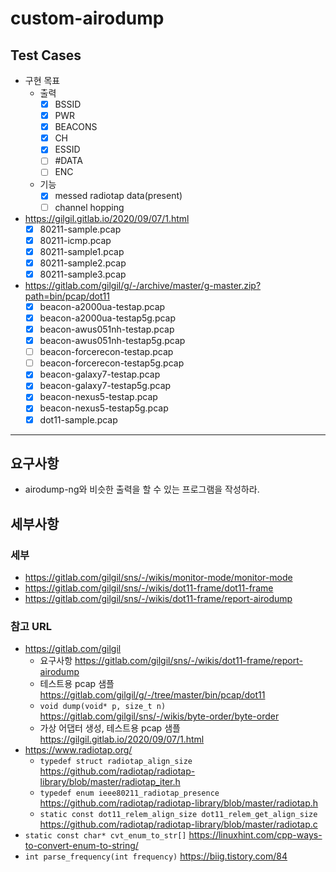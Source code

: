 # custom-airodump
## Test Cases
* 구현 목표
    * 출력
        * [x] BSSID
        * [x] PWR
        * [x] BEACONS
        * [x] CH
        * [x] ESSID
        * [ ] #DATA
        * [ ] ENC
    * 기능
        * [x] messed radiotap data(present)
        * [ ] channel hopping
* https://gilgil.gitlab.io/2020/09/07/1.html
    * [x] 80211-sample.pcap
    * [x] 80211-icmp.pcap
    * [x] 80211-sample1.pcap
    * [x] 80211-sample2.pcap
    * [x] 80211-sample3.pcap
* https://gitlab.com/gilgil/g/-/archive/master/g-master.zip?path=bin/pcap/dot11
    * [x] beacon-a2000ua-testap.pcap
    * [x] beacon-a2000ua-testap5g.pcap
    * [x] beacon-awus051nh-testap.pcap
    * [x] beacon-awus051nh-testap5g.pcap
    * [ ] beacon-forcerecon-testap.pcap
    * [ ] beacon-forcerecon-testap5g.pcap
    * [x] beacon-galaxy7-testap.pcap
    * [x] beacon-galaxy7-testap5g.pcap
    * [x] beacon-nexus5-testap.pcap
    * [x] beacon-nexus5-testap5g.pcap
    * [x] dot11-sample.pcap
---
## 요구사항
* airodump-ng와 비슷한 출력을 할 수 있는 프로그램을 작성하라.

## 세부사항
### 세부
* https://gitlab.com/gilgil/sns/-/wikis/monitor-mode/monitor-mode
* https://gitlab.com/gilgil/sns/-/wikis/dot11-frame/dot11-frame
* https://gitlab.com/gilgil/sns/-/wikis/dot11-frame/report-airodump

### 참고 URL
* https://gitlab.com/gilgil
    * 요구사항 https://gitlab.com/gilgil/sns/-/wikis/dot11-frame/report-airodump
    * 테스트용 pcap 샘플 https://gitlab.com/gilgil/g/-/tree/master/bin/pcap/dot11
    * ```void dump(void* p, size_t n)``` https://gitlab.com/gilgil/sns/-/wikis/byte-order/byte-order
    * 가상 어댑터 생성, 테스트용 pcap 샘플 https://gilgil.gitlab.io/2020/09/07/1.html
* https://www.radiotap.org/
    * ```typedef struct radiotap_align_size``` https://github.com/radiotap/radiotap-library/blob/master/radiotap_iter.h
    * ```typedef enum ieee80211_radiotap_presence``` https://github.com/radiotap/radiotap-library/blob/master/radiotap.h
    * ```static const dot11_relem_align_size dot11_relem_get_align_size``` https://github.com/radiotap/radiotap-library/blob/master/radiotap.c
* ```static const char* cvt_enum_to_str[]``` https://linuxhint.com/cpp-ways-to-convert-enum-to-string/
* ```int parse_frequency(int frequency)``` https://biig.tistory.com/84
